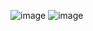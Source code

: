 ![image](https://github.com/Rahul-chaurasiya/Leetcode-Practice-Problem/assets/77222540/ec917169-2f8c-48c5-9939-ddf833a39f78)
![image](https://github.com/Rahul-chaurasiya/Leetcode-Practice-Problem/assets/77222540/23f0212d-d925-4705-9d3b-acc362e2a82e)
